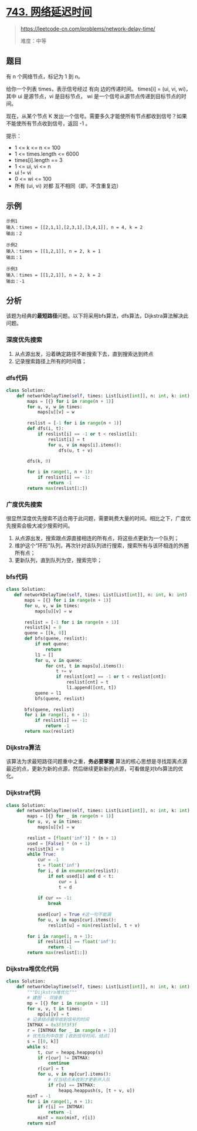 # [743. 网络延迟时间](https://leetcode-cn.com/problems/network-delay-time/)
> https://leetcode-cn.com/problems/network-delay-time/
>
> 难度：中等

## 题目
有 n 个网络节点，标记为 1 到 n。

给你一个列表 times，表示信号经过 有向 边的传递时间。 times[i] = (ui, vi, wi)，其中 ui 是源节点，vi 是目标节点， wi 是一个信号从源节点传递到目标节点的时间。

现在，从某个节点 K 发出一个信号。需要多久才能使所有节点都收到信号？如果不能使所有节点收到信号，返回 -1 。

提示：
- 1 <= k <= n <= 100
- 1 <= times.length <= 6000
- times[i].length == 3
- 1 <= ui, vi <= n
- ui != vi
- 0 <= wi <= 100
- 所有 (ui, vi) 对都 互不相同（即，不含重复边）

## 示例

```
示例1
输入：times = [[2,1,1],[2,3,1],[3,4,1]], n = 4, k = 2
输出：2

示例2
输入：times = [[1,2,1]], n = 2, k = 1
输出：1

示例3
输入：times = [[1,2,1]], n = 2, k = 2
输出：-1
```

## 分析

该题为经典的**最短路径**问题。以下将采用bfs算法，dfs算法，Dijkstra算法解决此问题。

### 深度优先搜索
1. 从点源出发，沿着确定路径不断搜索下去，直到搜索达到终点
2. 记录搜索路径上所有的时间值；


### dfs代码

```python
class Solution:
    def networkDelayTime(self, times: List[List[int]], n: int, k: int) -> int:
        maps = [{} for i in range(n + 1)]
        for u, v, w in times:
            maps[u][v] = w
        
        reslist = [-1 for i in range(n + 1)]
        def dfs(i, t):
            if reslist[i] == -1 or t < reslist[i]:
                reslist[i] = t
                for u, v in maps[i].items():
                    dfs(u, t + v)
        
        dfs(k, 0)

        for i in range(1, n + 1):
            if reslist[i] == -1:
                return -1
        return max(reslist[1:])
 ```
 
 ### 广度优先搜索
 
 很显然深度优先搜索不适合用于此问题，需要耗费大量的时间。相比之下，广度优先搜索会极大减少搜索时间。
 1. 从点源出发，搜索跟点源直接相连的所有点，将这些点更新为一个队列；
 2. 维护这个“环形”队列，再次针对该队列进行搜索，搜索所有与该环相连的外圈所有点；
 3. 更新队列，直到队列为空，搜索完毕；
 
 ### bfs代码
 
 ```python
 class Solution:
    def networkDelayTime(self, times: List[List[int]], n: int, k: int) -> int:
        maps = [{} for i in range(n + 1)]
        for u, v, w in times:
            maps[u][v] = w
        
        reslist = [-1 for i in range(n + 1)]
        reslist[k] = 0
        quene = [[k, 0]]
        def bfs(quene, reslist):
            if not quene:
                return
            l1 = []
            for u, v in quene:
                for cnt, t in maps[u].items():
                    t += v
                    if reslist[cnt] == -1 or t < reslist[cnt]:
                        reslist[cnt] = t
                        l1.append([cnt, t])
            quene = l1
            bfs(quene, reslist)
        
        bfs(quene, reslist)
        for i in range(1, n + 1):
            if reslist[i] == -1:
                return -1
        return max(reslist)
 ```

### Dijkstra算法

该算法为求最短路径问题重中之重，**务必要掌握**
算法的核心思想是寻找距离点源最近的点，更新为新的点源，然后继续更新新的点源，可看做是对bfs算法的优化。

### Dijkstra代码

```python
class Solution:
    def networkDelayTime(self, times: List[List[int]], n: int, k: int) -> int:
        maps = [{} for _ in range(n + 1)]
        for u, v, w in times:
            maps[u][v] = w
        
        reslist = [float('inf')] * (n + 1)
        used = [False] * (n + 1)
        reslist[k] = 0
        while True:
            cur = -1
            t = float('inf')
            for i, d in enumerate(reslist):
                if not used[i] and d < t:
                    cur = i
                    t = d
            
            if cur == -1:
                break
            
            used[cur] = True #这一句不能漏
            for u, v in maps[cur].items():
                reslist[u] = min(reslist[u], t + v)
        
        for i in range(1, n + 1):
            if reslist[i] == float('inf'):
                return -1
        return max(reslist[1:])
```

### Dijkstra堆优化代码

```python
class Solution:
    def networkDelayTime(self, times: List[List[int]], n: int, k: int) -> int:
        """Dijkstra堆优化"""
        # 建图 - 邻接表
        mp = [{} for i in range(n + 1)]
        for u, v, t in times:
            mp[u][v] = t
        # 记录结点最早收到信号的时间
        INTMAX = 0x3f3f3f3f
        r = [INTMAX for _ in range(n + 1)]
        # 优先队列中存放 [收到信号时间，结点]
        s = [[0, k]]
        while s:
            t, cur = heapq.heappop(s)
            if r[cur] != INTMAX:
                continue
            r[cur] = t
            for u, v in mp[cur].items():
                # 仅当结点未收到才更新并入队
                if r[u] == INTMAX:
                    heapq.heappush(s, [t + v, u])
        minT = -1
        for i in range(1, n + 1):
            if r[i] == INTMAX:
                return -1
            minT = max(minT, r[i])
        return minT
```
